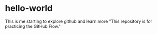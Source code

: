 # hello-world
This is me starting to explore github and learn more
"This repository is for practicing the GitHub Flow."
